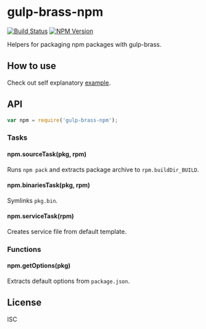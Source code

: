 # gulp-brass-npm

[![Build Status](http://img.shields.io/travis/monai/gulp-brass-npm/develop.svg)](https://travis-ci.org/monai/gulp-brass-npm)
[![NPM Version](http://img.shields.io/npm/v/gulp-brass-npm.svg)](https://www.npmjs.org/package/gulp-brass-npm)

Helpers for packaging npm packages with gulp-brass.

## How to use

Check out self explanatory [example](https://github.com/monai/gulp-brass/blob/develop/examples/theapp/gulpfile-npm.js).

## API

```js
var npm = require('gulp-brass-npm');
```
### Tasks

#### npm.sourceTask(pkg, rpm)

Runs `npm pack` and extracts package archive to `rpm.buildDir_BUILD`.

#### npm.binariesTask(pkg, rpm)

Symlinks `pkg.bin`.

#### npm.serviceTask(rpm)

Creates service file from default template.

### Functions

#### npm.getOptions(pkg)

Extracts default options from `package.json`.

## License

ISC
